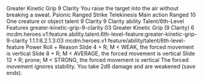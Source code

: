 <ability>
  <name>Greater Kinetic Grip</name>
  <cost>9 Clarity</cost>
  <flavor>You raise the target into the air without breaking a sweat.</flavor>
  <keywords>
    <keyword>Psionic</keyword>
    <keyword>Ranged</keyword>
    <keyword>Strike</keyword>
    <keyword>Telekinesis</keyword>
  </keywords>
  <type>Main action</type>
  <distance>Ranged 10</distance>
  <target>One creature or object</target>
  <metadata>
    <class>talent</class>
    <cost>9 Clarity</cost>
    <cost_amount>9</cost_amount>
    <cost_resource>Clarity</cost_resource>
    <feature_type>ability</feature_type>
    <file_dpath>Talent/6th-Level Features</file_dpath>
    <item_id>greater-kinetic-grip-9-clarity</item_id>
    <item_index>03</item_index>
    <item_name>Greater Kinetic Grip (9 Clarity)</item_name>
    <level>6</level>
    <scc>mcdm.heroes.v1:feature.ability.talent.6th-level-feature:greater-kinetic-grip-9-clarity</scc>
    <scdc>1.1.1:6.2.1.3:03</scdc>
    <source>mcdm.heroes.v1</source>
    <type>feature/ability/talent/6th-level-feature</type>
  </metadata>
  <effects>
    <effect type="roll">
      <roll>Power Roll + Reason</roll>
      <t1>Slide 4 + R; M &lt; WEAK, the forced movement is vertical</t1>
      <t2>Slide 8 + R; M &lt; AVERAGE, the forced movement is vertical</t2>
      <t3>Slide 12 + R; prone; M &lt; STRONG, the forced movement is vertical</t3>
    </effect>
    <effect type="mundane" name="Strained">The forced movement ignores stability. You take 2d6 damage and are weakened (save ends).</effect>
  </effects>
</ability>
